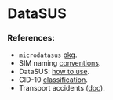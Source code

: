 # DataSUS

### References:

- `microdatasus` [pkg](https://github.com/rfsaldanha/microdatasus).
- SIM naming [conventions](https://github.com/rfsaldanha/microdatasus/wiki/Conven%C3%A7%C3%B5es-SIM).
- DataSUS: [how to use](https://mobilidadeativa.org.br/como-usar-as-bases-do-datasus/).
- CID-10 [classification](http://mobilidadeativa.org.br/cid-10/).
- Transport accidents ([doc](http://www2.datasus.gov.br/cid10/V2008/WebHelp/v01_v99.htm)).